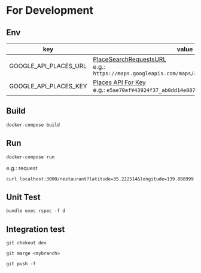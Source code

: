 # For Development

## Env

| key | value |
| --- | --- |
| GOOGLE_API_PLACES_URL | [PlaceSearchRequestsURL](https://developers.google.com/places/web-service/search#PlaceSearchRequests) <br> e.g.: `https://maps.googleapis.com/maps/api/place/nearbysearch/json` |
| GOOGLE_API_PLACES_KEY | [Places API For Key](https://developers.google.com/places/web-service/get-api-key) <br> e.g.: `e5ae70ef¥43924f37_ab0dd14e087a6f40` |

## Build

```
docker-compose build
```

## Run

```
docker-compose run
```

e.g.: request

```
curl localhost:3000/restaurant?latitude=35.222514&longitude=139.888999
```

## Unit Test

```
bundle exec rspec -f d
```

## Integration test

```
git chekout dev

git marge <mybranch>

git push -f
```
